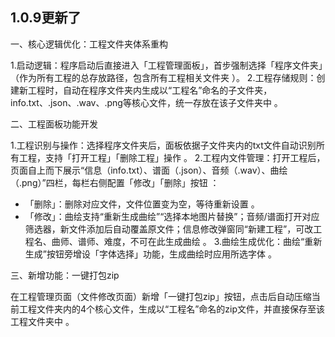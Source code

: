 ## 1.0.9更新了
 
一、核心逻辑优化：工程文件夹体系重构
 
1.启动逻辑：程序启动后直接进入「工程管理面板」，首步强制选择「程序文件夹」（作为所有工程的总存放路径，包含所有工程相关文件夹 ）。
2.工程存储规则：创建新工程时，自动在程序文件夹内生成以“工程名”命名的子文件夹，info.txt、.json、.wav、.png等核心文件，统一存放在该子文件夹中 。
 
二、工程面板功能开发
 
1.工程识别与操作：选择程序文件夹后，面板依据子文件夹内的txt文件自动识别所有工程，支持「打开工程」「删除工程」操作 。
2.工程内文件管理：打开工程后，页面自上而下展示“信息（info.txt）、谱面（.json）、音频（.wav）、曲绘（.png）”四栏，每栏右侧配置「修改」「删除」按钮 ：
- 「删除」：删除对应文件，文件位置变为空，等待重新设置 。
- 「修改」：曲绘支持“重新生成曲绘”“选择本地图片替换”；音频/谱面打开对应筛选器，新文件添加后自动覆盖原文件；信息修改弹窗同“新建工程”，可改工程名、曲师、谱师、难度，不可在此生成曲绘 。
3.曲绘生成优化：曲绘“重新生成”按钮旁增设「字体选择」功能，生成曲绘时应用所选字体 。
 
三、新增功能：一键打包zip
 
在工程管理页面（文件修改页面）新增「一键打包zip」按钮，点击后自动压缩当前工程文件夹内的4个核心文件，生成以“工程名”命名的zip文件，并直接保存至该工程文件夹中 。